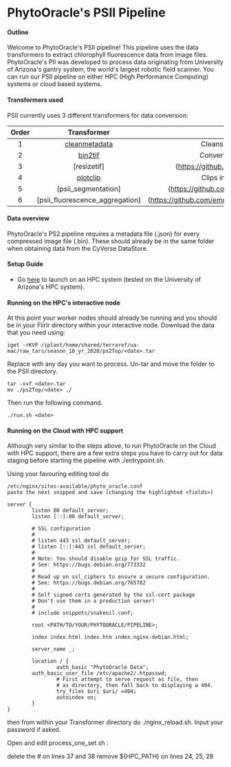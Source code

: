 # PhytoOracle's PSII Pipeline

#### Outline

Welcome to PhytoOracle's PSII pipeline! This pipeline uses the data transformers to extract chlorophyll fluorescence data from image files. PhytoOracle's PII was developed to process data originating from University of Arizona's gantry system, the world's largest robotic field scanner. You can run our PSII pipeline on either HPC (High Performance Computing) systems or cloud based systems.

#### Transformers used

PSII currently uses 3 different transformers for data conversion:

|Order|Transformer|Process
|:-:|:-:|:-:|
1|[cleanmetadata](https://github.com/AgPipeline/moving-transformer-cleanmetadata)|Cleans gantry generated metadata|
2|[bin2tif](https://github.com/emmanuelgonz/psii_bin2tif)|Converts bin compressed files to tif|
3|[resizetif]|(https://github.com/emmanuelgonz/psii_resize_tif)|resizes original TIFFs|
4|[plotclip](https://github.com/emmanuelgonz/plotclip_shp)|Clips images to geographical plots|
5|[psii_segmentation]|(https://github.com/emmanuelgonz/psii_segmentation)|segments images given a validated set of thresholds|
6|[psii_fluorescence_aggregation]|(https://github.com/emmanuelgonz/psii_fluorescence_aggregation)|aggregates segmentation data for each image and calculates F0, Fm, Fv, and Fv/Fm|


#### Data overview

PhytoOracle's PS2 pipeline requires a metadata file (<metadata>.json) for every compressed image file (<image>.bin). These should already be in the same folder when obtaining data from the CyVerse DataStore.

#### Setup Guide

+ Go [here](https://github.com/uacic/PhytoOracle/blob/alpha/HPC_Install.md) to launch on an HPC system (tested on the University of Arizona's HPC system).

#### Running on the HPC's interactive node

At this point your worker nodes should already be running and you should be in your FlirIr directory within your interactive node. Download the data that you need using:

```
iget -rKVP /iplant/home/shared/terraref/ua-mac/raw_tars/season_10_yr_2020/ps2Top/<date>.tar
```

Replace <day> with any day you want to process. Un-tar and move the folder to the PSII directory.

```
tar -xvf <date>.tar
mv ./ps2Top/<date> ./
```

Then run the following command.
```
./run.sh <date>
```

#### Running on the Cloud with HPC support

Although very similar to the steps above, to run PhytoOracle on the Cloud with HPC support, there are a few extra steps you have to carry out for data staging before starting the pipeline with ./entrypoint.sh.

Using your favouring editing tool do

```
/etc/nginx/sites-available/phyto_oracle.conf
paste the next snipped and save (changing the highlighted <fields>)

server {
        listen 80 default_server;
        listen [::]:80 default_server;

        # SSL configuration
        #
        # listen 443 ssl default_server;
        # listen [::]:443 ssl default_server;
        #
        # Note: You should disable gzip for SSL traffic.
        # See: https://bugs.debian.org/773332
        #
        # Read up on ssl_ciphers to ensure a secure configuration.
        # See: https://bugs.debian.org/765782
        #
        # Self signed certs generated by the ssl-cert package
        # Don't use them in a production server!
        #
        # include snippets/snakeoil.conf;

        root <PATH/TO/YOUR/PHYTOORACLE/PIPELINE>;

        index index.html index.htm index.nginx-debian.html;

        server_name _;

        location / {
                auth_basic "PhytoOracle Data";
        auth_basic_user_file /etc/apache2/.htpasswd;
                # First attempt to serve request as file, then
                # as directory, then fall back to displaying a 404.
                try_files $uri $uri/ =404;
                autoindex on;
        }
}
```

then from within your Transformer directory do ./nginx_reload.sh. Input your password if asked.

Open and edit process_one_set.sh :

delete the # on lines 37 and 38
remove ${HPC_PATH} on lines 24, 25, 28

